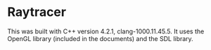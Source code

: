 # Raytracer

This was built with C++ version 4.2.1, clang-1000.11.45.5.
It uses the OpenGL library (included in the documents) and the SDL library.
